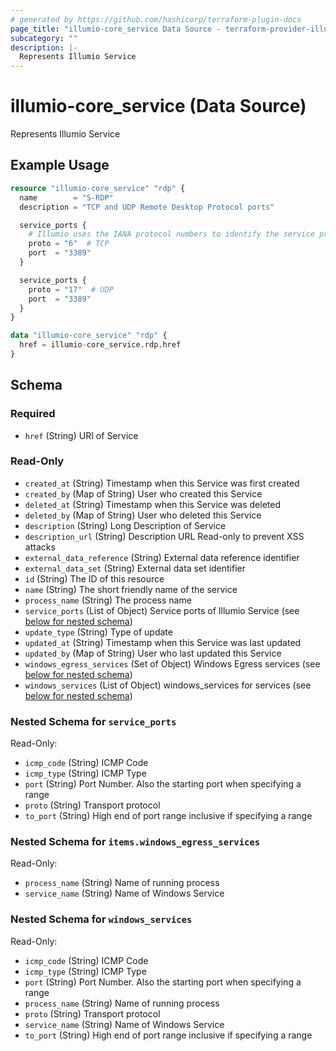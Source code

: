 ```yaml
---
# generated by https://github.com/hashicorp/terraform-plugin-docs
page_title: "illumio-core_service Data Source - terraform-provider-illumio-core"
subcategory: ""
description: |-
  Represents Illumio Service
---
```


# illumio-core_service (Data Source)

Represents Illumio Service

## Example Usage

```terraform
resource "illumio-core_service" "rdp" {
  name        = "S-RDP"
  description = "TCP and UDP Remote Desktop Protocol ports"

  service_ports {
    # Illumio uses the IANA protocol numbers to identify the service proto
    proto = "6"  # TCP
    port  = "3389"
  }

  service_ports {
    proto = "17"  # UDP
    port  = "3389"
  }
}

data "illumio-core_service" "rdp" {
  href = illumio-core_service.rdp.href
}
```

<!-- schema generated by tfplugindocs -->
## Schema

### Required

- `href` (String) URI of Service

### Read-Only

- `created_at` (String) Timestamp when this Service was first created
- `created_by` (Map of String) User who created this Service
- `deleted_at` (String) Timestamp when this Service was deleted
- `deleted_by` (Map of String) User who deleted this Service
- `description` (String) Long Description of Service
- `description_url` (String) Description URL Read-only to prevent XSS attacks
- `external_data_reference` (String) External data reference identifier
- `external_data_set` (String) External data set identifier
- `id` (String) The ID of this resource
- `name` (String) The short friendly name of the service
- `process_name` (String) The process name
- `service_ports` (List of Object) Service ports of Illumio Service (see [below for nested schema](#nestedatt--service_ports))
- `update_type` (String) Type of update
- `updated_at` (String) Timestamp when this Service was last updated
- `updated_by` (Map of String) User who last updated this Service
- `windows_egress_services` (Set of Object) Windows Egress services (see [below for nested schema](#nestedatt--windows_egress_services))
- `windows_services` (List of Object) windows_services for services (see [below for nested schema](#nestedatt--windows_services))

<a id="nestedatt--service_ports"></a>
### Nested Schema for `service_ports`

Read-Only:

- `icmp_code` (String) ICMP Code
- `icmp_type` (String) ICMP Type
- `port` (String) Port Number. Also the starting port when specifying a range
- `proto` (String) Transport protocol
- `to_port` (String) High end of port range inclusive if specifying a range


<a id="nestedobjatt--items--windows_egress_services"></a>
### Nested Schema for `items.windows_egress_services`

Read-Only:

- `process_name` (String) Name of running process
- `service_name` (String) Name of Windows Service


<a id="nestedatt--windows_services"></a>
### Nested Schema for `windows_services`

Read-Only:

- `icmp_code` (String) ICMP Code 
- `icmp_type` (String) ICMP Type
- `port` (String) Port Number. Also the starting port when specifying a range
- `process_name` (String) Name of running process
- `proto` (String) Transport protocol
- `service_name` (String) Name of Windows Service
- `to_port` (String) High end of port range inclusive if specifying a range


